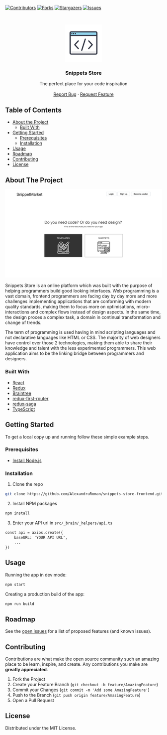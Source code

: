 <!-- PROJECT SHIELDS -->
<!--
*** I'm using markdown "reference style" links for readability.
*** Reference links are enclosed in brackets [ ] instead of parentheses ( ).
*** See the bottom of this document for the declaration of the reference variables
*** for contributors-url, forks-url, etc. This is an optional, concise syntax you may use.
*** https://www.markdownguide.org/basic-syntax/#reference-style-links
-->

[![Contributors][contributors-shield]][contributors-url]
[![Forks][forks-shield]][forks-url]
[![Stargazers][stars-shield]][stars-url]
[![Issues][issues-shield]][issues-url]

<!-- PROJECT LOGO -->
<br />
<p align="center">
  <a href="https://github.com/AlexandruRoman/snippets-store-frontend">
    <img src="logo.png" alt="Logo" width="120" height="120">
  </a>

  <h3 align="center">Snippets Store</h3>

  <p align="center">
    The perfect place for your code inspiration
    <br />
    <br />
    <a href="https://github.com/AlexandruRoman/snippets-store-frontend/issues">Report Bug</a>
    ·
    <a href="https://github.com/AlexandruRoman/snippets-store-frontend/issues">Request Feature</a>
  </p>
</p>

<!-- TABLE OF CONTENTS -->

## Table of Contents

- [About the Project](#about-the-project)
  - [Built With](#built-with)
- [Getting Started](#getting-started)
  - [Prerequisites](#prerequisites)
  - [Installation](#installation)
- [Usage](#usage)
- [Roadmap](#roadmap)
- [Contributing](#contributing)
- [License](#license)

<!-- ABOUT THE PROJECT -->

## About The Project

[![Snippet Store Showcase][product-screenshot]](https://github.com/AlexandruRoman/snippets-store-frontend)

Snippets Store is an online platform which was built with the purpose of helping programmers build good looking interfaces. Web programming is a vast domain, frontend programmers are facing day by day more and more challenges implementing applications that are conforming with modern quality standards, making them to focus more on optimisations, micro-interactions and complex flows instead of design aspects. In the same time, the design proces a complex task, a domain in continual transformation and change of trends.

The term of programming is used having in mind scripting languages and not declarative languages like HTML or CSS. The majority of web designers have control over those 2 technologies, making them able to share their knowledge and talent with the less experimented programmers. This web application aims to be the linking bridge between programmers and designers.

### Built With

- [React](https://reactjs.org)
- [Redux](https://redux.js.org)
- [Braintree](https://www.braintreepayments.com)
- [redux-first-router](https://github.com/faceyspacey/redux-first-router)
- [redux-saga](https://github.com/redux-saga/redux-saga)
- [TypeScript](https://www.typescriptlang.org)

<!-- GETTING STARTED -->

## Getting Started

To get a local copy up and running follow these simple example steps.

### Prerequisites

- [Install Node.js](https://nodejs.org/en/download/)

### Installation

1. Clone the repo

```sh
git clone https://github.com/AlexandruRoman/snippets-store-frontend.git
```

2. Install NPM packages

```sh
npm install
```

3. Enter your API url in `src/_brain/_helpers/api.ts`

```JS
const api = axios.create({
    baseURL: 'YOUR API URL',
    ...
})
```

<!-- USAGE EXAMPLES -->

## Usage

Running the app in dev mode:

```sh
npm start
```

Creating a production build of the app:

```sh
npm run build
```

<!-- ROADMAP -->

## Roadmap

See the [open issues](https://github.com/AlexandruRoman/snippets-store-frontend/issues) for a list of proposed features (and known issues).

<!-- CONTRIBUTING -->

## Contributing

Contributions are what make the open source community such an amazing place to be learn, inspire, and create. Any contributions you make are **greatly appreciated**.

1. Fork the Project
2. Create your Feature Branch (`git checkout -b feature/AmazingFeature`)
3. Commit your Changes (`git commit -m 'Add some AmazingFeature'`)
4. Push to the Branch (`git push origin feature/AmazingFeature`)
5. Open a Pull Request

<!-- LICENSE -->

## License

Distributed under the MIT License.

<!-- CONTACT -->

<!-- ACKNOWLEDGEMENTS -->

<!-- MARKDOWN LINKS & IMAGES -->
<!-- https://www.markdownguide.org/basic-syntax/#reference-style-links -->

[contributors-shield]: https://img.shields.io/github/contributors/AlexandruRoman/snippets-store-frontend.svg?style=flat-square
[contributors-url]: https://github.com/AlexandruRoman/snippets-store-frontend/graphs/contributors
[forks-shield]: https://img.shields.io/github/forks/AlexandruRoman/snippets-store-frontend.svg?style=flat-square
[forks-url]: https://github.com/AlexandruRoman/snippets-store-frontend/network/members
[stars-shield]: https://img.shields.io/github/stars/AlexandruRoman/snippets-store-frontend.svg?style=flat-square
[stars-url]: https://github.com/AlexandruRoman/snippets-store-frontend/stargazers
[issues-shield]: https://img.shields.io/github/issues/AlexandruRoman/snippets-store-frontend.svg?style=flat-square
[issues-url]: https://github.com/AlexandruRoman/snippets-store-frontend/issues
[linkedin-shield]: https://img.shields.io/badge/-LinkedIn-black.svg?style=flat-square&logo=linkedin&colorB=555
[linkedin-url]: https://www.linkedin.com/in/alexandru-daniel-roman/
[product-screenshot]: screenshot.png
